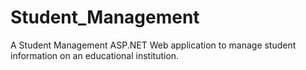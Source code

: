# Student_Management
A Student Management ASP.NET Web application to manage student information on an educational institution.
